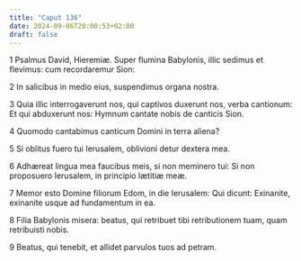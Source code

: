 ```yaml
---
title: "Caput 136"
date: 2024-09-06T20:00:53+02:00
draft: false
---
```



1 Psalmus David, Hieremiæ. Super flumina Babylonis, illic sedimus et flevimus: cum recordaremur Sion:

2 In salicibus in medio eius, suspendimus organa nostra.

3 Quia illic interrogaverunt nos, qui captivos duxerunt nos, verba cantionum: Et qui abduxerunt nos: Hymnum cantate nobis de canticis Sion.

4 Quomodo cantabimus canticum Domini in terra aliena?

5 Si oblitus fuero tui Ierusalem, oblivioni detur dextera mea.

6 Adhæreat lingua mea faucibus meis, si non meminero tui: Si non proposuero Ierusalem, in principio lætitiæ meæ.

7 Memor esto Domine filiorum Edom, in die Ierusalem: Qui dicunt: Exinanite, exinanite usque ad fundamentum in ea.

8 Filia Babylonis misera: beatus, qui retribuet tibi retributionem tuam, quam retribuisti nobis.

9 Beatus, qui tenebit, et allidet parvulos tuos ad petram.

